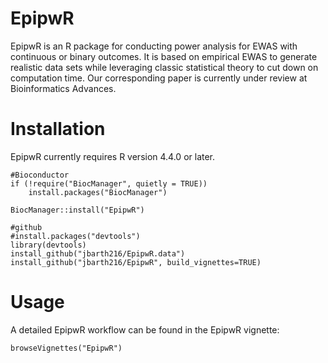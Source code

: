 # EpipwR
EpipwR is an R package for conducting power analysis for EWAS with continuous or binary outcomes. It is based on empirical EWAS to generate realistic data sets while leveraging classic statistical theory to cut down on computation time. Our corresponding paper is currently under review at Bioinformatics Advances.

# Installation 
EpipwR currently requires R version 4.4.0 or later. 
```
#Bioconductor
if (!require("BiocManager", quietly = TRUE))
    install.packages("BiocManager")

BiocManager::install("EpipwR")

#github
#install.packages("devtools")
library(devtools)
install_github("jbarth216/EpipwR.data")
install_github("jbarth216/EpipwR", build_vignettes=TRUE)
```

# Usage
A detailed EpipwR workflow can be found in the EpipwR vignette:
```
browseVignettes("EpipwR")
```
